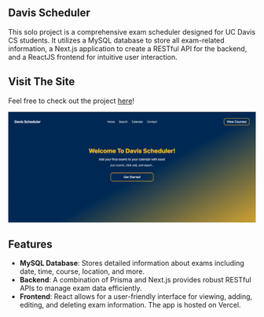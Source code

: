 ## Davis Scheduler
This solo project is a comprehensive exam scheduler designed for UC Davis CS students. It utilizes a MySQL database to store all exam-related information, a Next.js application to create a RESTful API for the backend, and a ReactJS frontend for intuitive user interaction. 

## Visit The Site
Feel free to check out the project [here](https://davis-scheduler.vercel.app)!

![Davis Scheduler Screenshot](webpage_ss.png)

## Features
- **MySQL Database**: Stores detailed information about exams including date, time, course, location, and more.
- **Backend**: A combination of Prisma and Next.js provides robust RESTful APIs to manage exam data efficiently.
- **Frontend**: React allows for a user-friendly interface for viewing, adding, editing, and deleting exam information. The app is hosted on Vercel.


